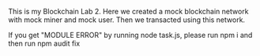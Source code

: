 This is my Blockchain Lab 2. Here we created a mock blockchain network with mock miner and mock user. Then we transacted using this network.

If you get "MODULE ERROR" by running node task.js, 
please run npm i
and then run npm audit fix
